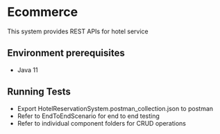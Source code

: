 # Ecommerce
This system provides REST APIs for hotel service

## Environment prerequisites
* Java 11

## Running Tests
* Export HotelReservationSystem.postman_collection.json to postman
* Refer to EndToEndScenario for end to end testing
* Refer to individual component folders for CRUD operations
